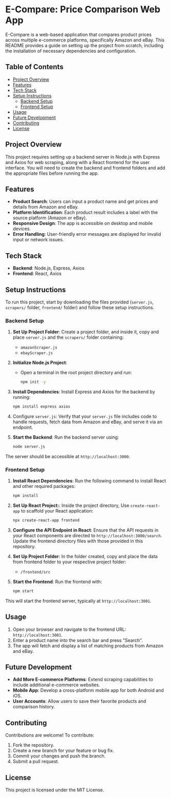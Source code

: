 # E-Compare: Price Comparison Web App

E-Compare is a web-based application that compares product prices across multiple e-commerce platforms, specifically Amazon and eBay. This README provides a guide on setting up the project from scratch, including the installation of necessary dependencies and configuration.

## Table of Contents

- [Project Overview](#project-overview)
- [Features](#features)
- [Tech Stack](#tech-stack)
- [Setup Instructions](#setup-instructions)
  - [Backend Setup](#backend-setup)
  - [Frontend Setup](#frontend-setup)
- [Usage](#usage)
- [Future Development](#future-development)
- [Contributing](#contributing)
- [License](#license)

## Project Overview

This project requires setting up a backend server in Node.js with Express and Axios for web scraping, along with a React frontend for the user interface. You will need to create the backend and frontend folders and add the appropriate files before running the app.

## Features

- **Product Search**: Users can input a product name and get prices and details from Amazon and eBay.
- **Platform Identification**: Each product result includes a label with the source platform (Amazon or eBay).
- **Responsive Design**: The app is accessible on desktop and mobile devices.
- **Error Handling**: User-friendly error messages are displayed for invalid input or network issues.

## Tech Stack

- **Backend**: Node.js, Express, Axios
- **Frontend**: React, Axios

## Setup Instructions

To run this project, start by downloading the files provided (`server.js`, `scrapers/` folder, `frontend/` folder) and follow these setup instructions.

### Backend Setup

1. **Set Up Project Folder**: Create a project folder, and inside it, copy and place `server.js` and the `scrapers/` folder containing:
   - `amazonScraper.js`
   - `ebayScraper.js`

2. **Initialize Node.js Project**:
   - Open a terminal in the root project directory and run:
     ```bash
     npm init -y
     ```

3. **Install Dependencies**: Install Express and Axios for the backend by running:
   ```bash
   npm install express axios

4. Configure `server.js`: Verify that your `server.js` file includes code to handle requests, fetch data from Amazon and eBay, and serve it via an endpoint.

5. **Start the Backend**: Run the backend server using:
   ```bash
   node server.js
   ```
   
The server should be accessible at `http://localhost:3000`.

### Frontend Setup

1. **Install React Dependencies**: Run the following command to install React and other required packages:
    ```bash
    npm install
    ```

2. **Set Up React Project:**: Inside the project directory, Use `create-react-app` to scaffold your React application:
   ```bash
   npx create-react-app frontend
   ```

3. **Configure the API Endpoint in React**: Ensure that the API requests in your React components are directed to `http://localhost:3000/search`. Update the frontend directory files with those provided in this repository.

4. **Set Up Project Folder**: In the folder created, copy and place the data from frontend folder to your respective project folder:
   - `/frontend/src`

4. **Start the Frontend**: Run the frontend with:
   ```bash
   npm start
   ```
   
This will start the frontend server, typically at `http://localhost:3001`.

## Usage

1. Open your browser and navigate to the frontend URL: `http://localhost:3001`.
2. Enter a product name into the search bar and press "Search".
3. The app will fetch and display a list of matching products from Amazon and eBay.

## Future Development

- **Add More E-commerce Platforms**: Extend scraping capabilities to include additional e-commerce websites.
- **Mobile App**: Develop a cross-platform mobile app for both Android and iOS.
- **User Accounts**: Allow users to save their favorite products and comparison history.

## Contributing

Contributions are welcome! To contribute:
1. Fork the repository.
2. Create a new branch for your feature or bug fix.
3. Commit your changes and push the branch.
4. Submit a pull request.

## License

This project is licensed under the MIT License.
